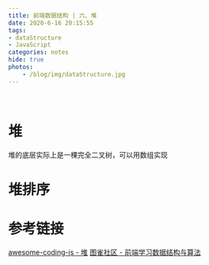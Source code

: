 ```yaml
---
title: 前端数据结构 | 六、堆
date: 2020-6-16 20:15:55
tags: 
- dataStructure
- JavaScript
categories: notes
hide: true
photos:
    - /blog/img/dataStructure.jpg
---
```


<br>
<!--more-->

# 堆

堆的底层实际上是一棵完全二叉树，可以用数组实现

# 堆排序




















# 参考链接

[awesome-coding-js - 堆](http://www.conardli.top/docs/dataStructure/%E5%A0%86/%E5%A0%86.html)
[图雀社区 - 前端学习数据结构与算法](http://cn.hk.uy/pkJ)
